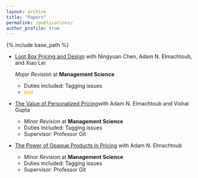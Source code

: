 ```yaml
---
layout: archive
title: "Papers"
permalink: /publications/
author_profile: true
---
```


{% include base_path %}

* [Loot Box Pricing and Design](https://papers.ssrn.com/sol3/papers.cfm?abstract_id=3430125) with Ningyuan Chen, Adam N. Elmachtoub, and Xiao Lei

   *Major Revision* at **Management Science**
   
  * Duties included: Tagging issues
  * <span style="color: orange;">test</span>

* [The Value of Personalized Pricing](https://papers.ssrn.com/sol3/papers.cfm?abstract_id=3127719)with Adam N. Elmachtoub and Vishal Gupta
  * *Minor Revision* at **Management Science**
  * Duties included: Tagging issues
  * Supervisor: Professor Git

* [The Power of Opaque Products in Pricing](https://papers.ssrn.com/sol3/papers.cfm?abstract_id=3025944) with Adam N. Elmachtoub
  * *Minor Revision* at **Management Science**
  * Duties included: Tagging issues
  * Supervisor: Professor Git
